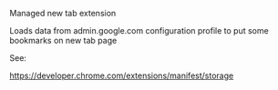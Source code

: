 Managed new tab extension

Loads data from admin.google.com configuration profile to put some bookmarks on new tab page

See:

https://developer.chrome.com/extensions/manifest/storage